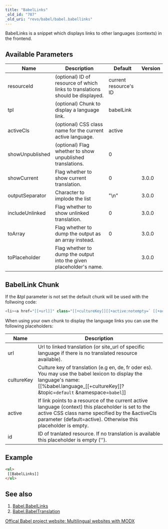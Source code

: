 ```yaml
---
title: "BabelLinks"
_old_id: "787"
_old_uri: "revo/babel/babel.babellinks"
---
```


 BabelLinks is a snippet which displays links to other languages (contexts) in the frontend.

## Available Parameters

 | Name            | Description                                                                   | Default               | Version |
 | --------------- | ----------------------------------------------------------------------------- | --------------------- | ------- |
 | resourceId      | (optional) ID of resource of which links to translations should be displayed. | current resource's ID |         |
 | tpl             | (optional) Chunk to display a language link.                                  | babelLink             |         |
 | activeCls       | (optional) CSS class name for the current active language.                    | active                |         |
 | showUnpublished | (optional) Flag whether to show unpublished translations.                     | 0                     |         |
 | showCurrent     | Flag whether to show current translation.                                     | 0                     | 3.0.0   |
 | outputSeparator | Character to implode the list                                                 | "\\n"                 | 3.0.0   |
 | includeUnlinked | Flag whether to show unlinked translation.                                    | 0                     | 3.0.0   |
 | toArray         | Flag whether to dump the output as an array instead.                          | 0                     | 3.0.0   |
 | toPlaceholder   | Flag whether to dump the output into the given placeholder's name.            |                       | 3.0.0   |

## BabelLink Chunk

 If the &tpl parameter is not set the default chunk will be used with the follwoing code:

 ``` php 
<li><a href="[[+url]]" class="[[+cultureKey]][[+active:notempty=` [[+active]]`]]">[[%babel.language_[[+cultureKey]]? &topic=`default` &namespace=`babel`]]</a></li>
```

 When using your own chunk to display the language links you can use the following placeholders:

 | Name       | Description                                                                                                                                                                                                             |
 | ---------- | ----------------------------------------------------------------------------------------------------------------------------------------------------------------------------------------------------------------------- |
 | url        | Url to linked translation (or site\_url of specific language if there is no translated resource available).                                                                                                             |
 | cultureKey | Culture key of translation (e.g en, de, fr oder es). You may use the babel lexicon to display the language's name: \[\[%babel.language\_\[\[+cultureKey\]\]? &topic=`default` &namespace=`babel`\]\]                    |
 | active     | If link points to a resource of the current active language (context) this placeholder is set to the active CSS class name specified by the &activeCls parameter (default=active). Otherwise this placeholder is empty. |
 | id         | ID of tranlated resource. If no translation is available this placeholder is empty ('').                                                                                                                                |

## Example

 ``` html
<ul>
  [[BabelLinks]]
</ul>
```

## See also

1. [Babel.BabelLinks](/extras/revo/babel/babel.babellinks)
2. [Babel.BabelTranslation](/extras/revo/babel/babel.babeltranslation)

 [Offical Babel project website: Multilingual websites with MODX](http://www.multilingual-modx.com/)